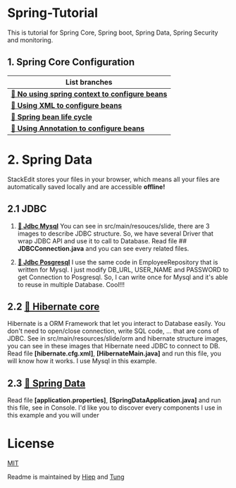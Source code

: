 # Spring-Tutorial
This is tutorial for Spring Core, Spring boot, Spring Data, Spring Security and monitoring.
## 1. Spring Core Configuration
|List branches|
|-----------|
|[**🎉 No using spring context to configure beans**][1.1]|
|[**🎉 Using XML to configure beans**][1.2]|
|[**🎉 Spring bean life cycle**][1.3]|
|[**🎉 Using Annotation to configure beans**][1.4]|

[1.1]: https://github.com/eoet/Spring-Tutorial/tree/spring-boot/1.starter
[1.2]: https://github.com/eoet/Spring-Tutorial/tree/spring-boot/2.xml-configuration
[1.3]: https://github.com/eoet/Spring-Tutorial/tree/spring-boot/3.spring-bean-life-cycle
[1.4]: https://github.com/eoet/Spring-Tutorial/tree/spring-boot/4.annotations-configuration
[2.1]: https://github.com/eoet/Spring-Tutorial/tree/spring-data/1.jdbc-mysql
[2.2]: https://github.com/eoet/Spring-Tutorial/tree/spring-data/2.jdbc-posgresql
[2.3]: https://github.com/eoet/Spring-Tutorial/tree/spring-data/3.hibernate
[2.4]: https://github.com/eoet/Spring-Tutorial/tree/spring-data/4.spring-jpa

# 2. Spring Data

StackEdit stores your files in your browser, which means all your files are automatically saved locally and are accessible **offline!**

## 2.1 JDBC

1. [**🎨 Jdbc Mysql**][2.1]
You can see in src/main/resouces/slide, there are 3 images to describe JDBC structure.
So, we have several Driver that wrap JDBC API and use it to call to Database. 
Read file ## **JDBCConnection.java** and you can see every related files.

2. [**🎨 Jdbc Posgresql**][2.2]
I use the same code in EmployeeRepository that is written for Mysql.
I just modify DB_URL, USER_NAME and PASSWORD to get Connection to Posgresql.
So, I can write once for Mysql and it's able to reuse in multiple Database. Cool!!!

## 2.2 [**🎨 Hibernate core**][2.3]
Hibernate is a ORM Framework that let you interact to Database easily. You don't need to open/close connection, write SQL code, ... that are cons of JDBC.
See in src/main/resources/slide/orm and hibernate structure images, you can see in these images that Hibernate need JDBC to connect to DB.
Read file **[hibernate.cfg.xml]**, **[HibernateMain.java]** and run this file, you will know how it works.
I use Mysql in this example.

## 2.3 [**🎨 Spring Data**][2.4]

Read file **[application.properties]**, **[SpringDataApplication.java]** and run this file, see in Console.
I'd like you to discover every components I use in this example and you will under

# License
[MIT](https://choosealicense.com/licenses/mit/)

Readme is maintained by [Hiep](mailto:hoanghiep2004hy@gmail.com) and [Tung](mailto:letungl2t@gmail.com)
